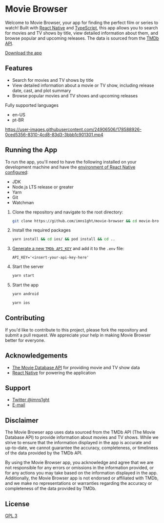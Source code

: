 # Movie Browser

Welcome to Movie Browser, your app for finding the perfect film or series to watch! Built with [React Native](https://reactnative.dev/) and [TypeScript](https://www.typescriptlang.org/), this app allows you to search for movies and TV shows by title, view detailed information about them, and browse popular and upcoming releases. The data is sourced from the [TMDb API](https://developers.themoviedb.org/3).

[Download the app](https://github.com/imns1ght/movie-browser/releases)

## Features

- Search for movies and TV shows by title
- View detailed information about a movie or TV show, including release date, cast, and plot summary
- Browse popular movies and TV shows and upcoming releases

Fully supported languages

- en-US
- pt-BR

<https://user-images.githubusercontent.com/24906506/178588926-0ced5356-8310-4cd8-83d3-3bbb1c901301.mp4>

## Running the App

To run the app, you'll need to have the following installed on your development machine and have the [environment of React Native configured](https://reactnative.dev/docs/environment-setup):

- JDK
- Node.js LTS release or greater
- Yarn
- Git
- Watchman

1. Clone the repository and navigate to the root directory:

   ```bash
   git clone https://github.com/imns1ght/movie-browser && cd movie-browser/
   ```

2. Install the required packages

   ```bash
   yarn install && cd ios/ && pod install && cd ..
   ```

3. [Generate a new `TMDb API_KEY`](https://www.themoviedb.org/documentation/api) and add it to the `.env` file:

   ```env
   API_KEY='<insert-your-api-key-here'
   ```

4. Start the server

   ```sh
   yarn start
   ```

5. Start the app

   ```sh
   yarn android
   ```

   ```sh
   yarn ios
   ```

## Contributing

If you'd like to contribute to this project, please fork the repository and submit a pull request. We appreciate your help in making Movie Browser better for everyone.

## Acknowledgements

- [The Movie Database API](https://developers.themoviedb.org/3) for providing movie and TV show data
- [React Native](https://reactnative.dev/) for powering the application

## Support

- [Twitter @imns1ght](https://twitter.com/imns1ght)
- [E-mail](mailto:jeffersonbrunoit@gmail.com)

## Disclaimer

The Movie Browser app uses data sourced from the TMDb API (The Movie Database API) to provide
information about movies and TV shows. While we strive to ensure that the information
displayed in the app is accurate and up-to-date, we cannot guarantee the accuracy,
completeness, or timeliness of the data provided by the TMDb API.

By using the Movie Browser app, you acknowledge and agree that we are not responsible for any
errors or omissions in the information provided, or for any actions you may take based on the
information displayed in the app. Additionally, the Movie Browser app is not endorsed or
affiliated with TMDb, and we make no representations or warranties regarding the accuracy or
completeness of the data provided by TMDb.

## License

[GPL 3](https://choosealicense.com/licenses/gpl-3.0/)
